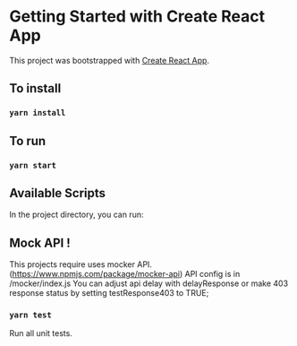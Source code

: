 # Getting Started with Create React App

This project was bootstrapped with [Create React App](https://github.com/facebook/create-react-app).

## To install

### `yarn install`

## To run 

### `yarn start`

## Available Scripts

In the project directory, you can run:

## Mock API !

This projects require uses mocker API. (https://www.npmjs.com/package/mocker-api)
API config is in /mocker/index.js
You can adjust api delay with delayResponse or make 403 response status by setting testResponse403 to TRUE;


### `yarn test`

Run all unit tests.
